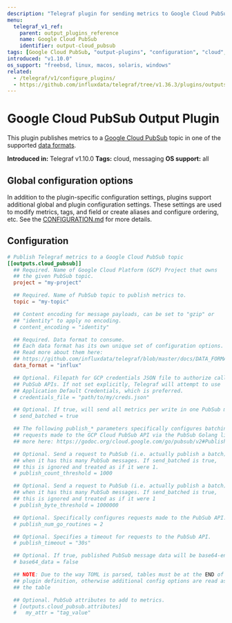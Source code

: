```yaml
---
description: "Telegraf plugin for sending metrics to Google Cloud PubSub"
menu:
  telegraf_v1_ref:
    parent: output_plugins_reference
    name: Google Cloud PubSub
    identifier: output-cloud_pubsub
tags: [Google Cloud PubSub, "output-plugins", "configuration", "cloud", "messaging"]
introduced: "v1.10.0"
os_support: "freebsd, linux, macos, solaris, windows"
related:
  - /telegraf/v1/configure_plugins/
  - https://github.com/influxdata/telegraf/tree/v1.36.3/plugins/outputs/cloud_pubsub/README.md, Google Cloud PubSub Plugin Source
---
```


# Google Cloud PubSub Output Plugin

This plugin publishes metrics to a [Google Cloud PubSub](https://cloud.google.com/pubsub) topic in one
of the supported [data formats](/telegraf/v1/data_formats/output).

**Introduced in:** Telegraf v1.10.0
**Tags:** cloud, messaging
**OS support:** all

## Global configuration options <!-- @/docs/includes/plugin_config.md -->

In addition to the plugin-specific configuration settings, plugins support
additional global and plugin configuration settings. These settings are used to
modify metrics, tags, and field or create aliases and configure ordering, etc.
See the [CONFIGURATION.md](/telegraf/v1/configuration/#plugins) for more details.

[CONFIGURATION.md]: ../../../docs/CONFIGURATION.md#plugins

## Configuration

```toml @sample.conf
# Publish Telegraf metrics to a Google Cloud PubSub topic
[[outputs.cloud_pubsub]]
  ## Required. Name of Google Cloud Platform (GCP) Project that owns
  ## the given PubSub topic.
  project = "my-project"

  ## Required. Name of PubSub topic to publish metrics to.
  topic = "my-topic"

  ## Content encoding for message payloads, can be set to "gzip" or
  ## "identity" to apply no encoding.
  # content_encoding = "identity"

  ## Required. Data format to consume.
  ## Each data format has its own unique set of configuration options.
  ## Read more about them here:
  ## https://github.com/influxdata/telegraf/blob/master/docs/DATA_FORMATS_INPUT.md
  data_format = "influx"

  ## Optional. Filepath for GCP credentials JSON file to authorize calls to
  ## PubSub APIs. If not set explicitly, Telegraf will attempt to use
  ## Application Default Credentials, which is preferred.
  # credentials_file = "path/to/my/creds.json"

  ## Optional. If true, will send all metrics per write in one PubSub message.
  # send_batched = true

  ## The following publish_* parameters specifically configures batching
  ## requests made to the GCP Cloud PubSub API via the PubSub Golang library. Read
  ## more here: https://godoc.org/cloud.google.com/go/pubsub/v2#PublishSettings

  ## Optional. Send a request to PubSub (i.e. actually publish a batch)
  ## when it has this many PubSub messages. If send_batched is true,
  ## this is ignored and treated as if it were 1.
  # publish_count_threshold = 1000

  ## Optional. Send a request to PubSub (i.e. actually publish a batch)
  ## when it has this many PubSub messages. If send_batched is true,
  ## this is ignored and treated as if it were 1
  # publish_byte_threshold = 1000000

  ## Optional. Specifically configures requests made to the PubSub API.
  # publish_num_go_routines = 2

  ## Optional. Specifies a timeout for requests to the PubSub API.
  # publish_timeout = "30s"

  ## Optional. If true, published PubSub message data will be base64-encoded.
  # base64_data = false

  ## NOTE: Due to the way TOML is parsed, tables must be at the END of the
  ## plugin definition, otherwise additional config options are read as part of
  ## the table

  ## Optional. PubSub attributes to add to metrics.
  # [outputs.cloud_pubsub.attributes]
  #   my_attr = "tag_value"
```

[pubsub]: https://cloud.google.com/pubsub
[data_formats]: /docs/DATA_FORMATS_OUTPUT.md
